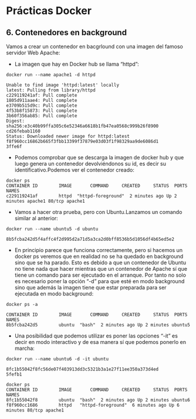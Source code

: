 # Prácticas Docker

## 6. Contenedores en background

Vamos a crear un contenedor en bacgrlound con una imagen del
famoso servidor Web Apache:

- La imagen que hay en Docker hub se llama “httpd”:

```
docker run --name apache1 -d httpd

Unable to find image 'httpd:latest' locally
latest: Pulling from library/httpd
c229119241af: Pull complete
1805d911aae4: Pull complete
e3709b515d9c: Pull complete
4f53b8f15873: Pull complete
3b60f356ab85: Pull complete
Digest:
sha256:e3c40b99ffa305c6e52346a6618b1fb47ea0568c999b26f8900
cd26febab1160
Status: Downloaded newer image for httpd:latest
f8f960cc16862b665f3fbb13399f37879e03d03f1f98329aa9de6086d1
3ffe6f
```

- Podemos comprobar que se descarga la imagen de docker hub y que
  luego genera un contenedor devolviéndonos su id, es decir su
  identificativo.Podemos ver el contenedor creado:

```
docker ps
CONTAINER ID        IMAGE       COMMAND     CREATED     STATUS  PORTS NAMES
c229119241af        httpd  "httpd-foreground"  2 minutes ago Up 2 minutes apache1 80/tcp apache1
```

- Vamos a hacer otra prueba, pero con Ubuntu.Lanzamos un comando similar al anterior:

```
docker run --name ubuntu5 -d ubuntu

8b5fcba242d5f4affc4f2d995d2a71d5a3ca2d0bff8536b5d1056df4b65ed5e2
```

- En principio parece que funciona correctamente, pero si hacemos un
  docker ps veremos que en realidad no se ha quedado en background
  sino que se ha parado. Esto es debido a que un contenedor de Ubuntu
  no tiene nada que hacer mientras que un contenedor de Apache sí que
  tiene un comando para ser ejecutado en el arranque. Por tanto no solo
  es necesario poner la opción “-d” para que esté en modo background
  sino que además la imagen tiene que estar preparada para ser
  ejecutada en modo background:

```
docker ps -a

CONTAINER ID        IMAGE       COMMAND     CREATED     STATUS  PORTS NAMES
8b5fcba242d5        ubuntu  "bash"  2 minutes ago Up 2 minutes ubuntu5
```

- Una posibilidad que podemos utilizar es poner las opciones “-it” es decir en modo interactivo y de esa manera sí que podemos ponerlo en marcha:

```
docker run --name ubuntu6 -d -it ubuntu

8fc1b55042f8fc56de07f403913dd3c5321b3a1e27f11ee350a373d4ed
5fefb1

docker ps
CONTAINER ID        IMAGE       COMMAND     CREATED     STATUS  PORTS NAMES
8fc1b55042f8        ubuntu  "bash"  2 minutes ago Up 2 minutes ubuntu6
f8f960cc1686        httpd   "httpd-foreground"  6 minutes ago Up 6 minutes 80/tcp apache1
```
